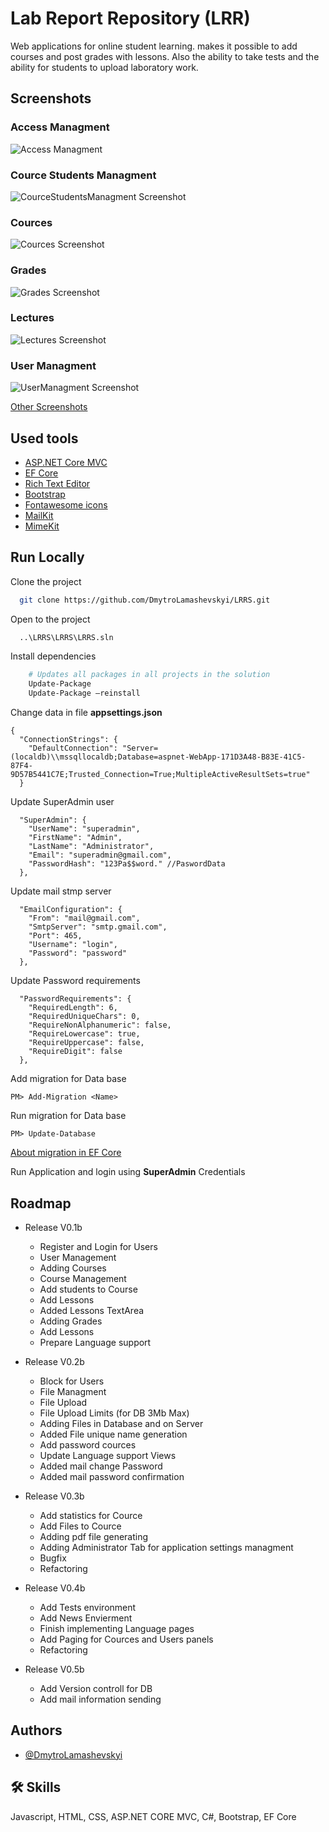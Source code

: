 
# Lab Report Repository (LRR)

Web applications for online student learning. makes it possible to add courses and post grades with lessons. Also the ability to take tests and the ability for students to upload laboratory work.


## Screenshots

### Access Managment 
![Access Managment](https://github.com/DmytroLamashevskyi/LRRS/blob/master/Screens/AccessManagment.png?raw=true)
### Cource Students Managment
![CourceStudentsManagment Screenshot](https://github.com/DmytroLamashevskyi/LRRS/blob/master/Screens/CourceStudentsManagment.png?raw=true)
### Cources
![Cources Screenshot](https://github.com/DmytroLamashevskyi/LRRS/blob/master/Screens/Cources.png?raw=true)
### Grades
![Grades Screenshot](https://github.com/DmytroLamashevskyi/LRRS/blob/master/Screens/Grades.png?raw=true)
### Lectures
![Lectures Screenshot](https://github.com/DmytroLamashevskyi/LRRS/blob/master/Screens/Lectures.png?raw=true)
### User Managment
![UserManagment Screenshot](https://github.com/DmytroLamashevskyi/LRRS/blob/master/Screens/UserManagment.png?raw=true)

[Other Screenshots](https://github.com/DmytroLamashevskyi/LRRS/blob/master/Screens/)

  

## Used tools 
 - [ASP.NET Core MVC](https://docs.microsoft.com/en-us/aspnet/core/mvc/overview?view=aspnetcore-5.0)
 - [EF Core](https://docs.microsoft.com/en-us/aspnet/core/data/ef-mvc/intro?view=aspnetcore-5.0)
 - [Rich Text Editor](https://richtexteditor.com/)
 - [Bootstrap](https://getbootstrap.com/)
 - [Fontawesome icons](https://fontawesome.com/)
 - [MailKit](https://www.nuget.org/packages/MailKit/2.15.0?_src=template)
 - [MimeKit](https://www.nuget.org/packages/MimeKit/2.15.1?_src=template)
## Run Locally

Clone the project

```bash
  git clone https://github.com/DmytroLamashevskyi/LRRS.git
```

Open to the project

```bash
  ..\LRRS\LRRS\LRRS.sln
```

Install dependencies

```bash
    # Updates all packages in all projects in the solution
    Update-Package 
    Update-Package –reinstall
```
Change data in file **appsettings.json**

```code
{
  "ConnectionStrings": {
    "DefaultConnection": "Server=(localdb)\\mssqllocaldb;Database=aspnet-WebApp-171D3A48-B83E-41C5-87F4-9D57B5441C7E;Trusted_Connection=True;MultipleActiveResultSets=true"
  }  
```
Update SuperAdmin user
```code
  "SuperAdmin": { 
    "UserName": "superadmin",
    "FirstName": "Admin",
    "LastName": "Administrator",
    "Email": "superadmin@gmail.com",
    "PasswordHash": "123Pa$$word." //PaswordData
  },
```

Update mail stmp server
```code
  "EmailConfiguration": {
    "From": "mail@gmail.com",
    "SmtpServer": "smtp.gmail.com",
    "Port": 465,
    "Username": "login",
    "Password": "password"
  },
```

Update Password requirements
```code
  "PasswordRequirements": {
    "RequiredLength": 6,
    "RequiredUniqueChars": 0,
    "RequireNonAlphanumeric": false,
    "RequireLowercase": true,
    "RequireUppercase": false,
    "RequireDigit": false
  },
```  

Add migration for Data base
```code
PM> Add-Migration <Name>
```
Run migration for Data base
```code
PM> Update-Database
```
[About migration in EF Core](https://www.entityframeworktutorial.net/efcore/entity-framework-core-migration.aspx)

Run Application and login using **SuperAdmin** Credentials


## Roadmap

* Release V0.1b 
    - Register and Login for Users
    - User Management
    - Adding Courses
    - Course Management
    - Add students to Course
    - Add Lessons
    - Added Lessons TextArea 
    - Adding Grades
    - Add Lessons 
    - Prepare Language support

* Release V0.2b
    - Block for Users 
    - File Managment
    - File Upload
    - File Upload Limits (for DB 3Mb Max)
    - Adding Files in Database and on Server
    - Added File unique name generation
    - Add password cources  
    - Update Language support Views
    - Added mail change Password
    - Added mail password confirmation

* Release V0.3b
    - Add statistics for Cource
    - Add Files to Cource
    - Adding pdf file generating
    - Adding Administrator Tab for application settings managment
    - Bugfix
    - Refactoring
    
* Release V0.4b
    - Add Tests environment
    - Add News Envierment 
    - Finish implementing Language pages
    - Add Paging for Cources and Users panels
    - Refactoring

* Release V0.5b
    - Add Version controll for DB
    - Add mail information sending

## Authors

- [@DmytroLamashevskyi](https://github.com/DmytroLamashevskyi)

  
## 🛠 Skills
Javascript, HTML, CSS, ASP.NET CORE MVC, C#, Bootstrap, EF Core

  
